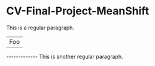 # CV-Final-Project-MeanShift
This is a regular paragraph.

<table>
    <tr>
        <td>Foo</td>
    </tr>
</table>
-------------
This is another regular paragraph.

